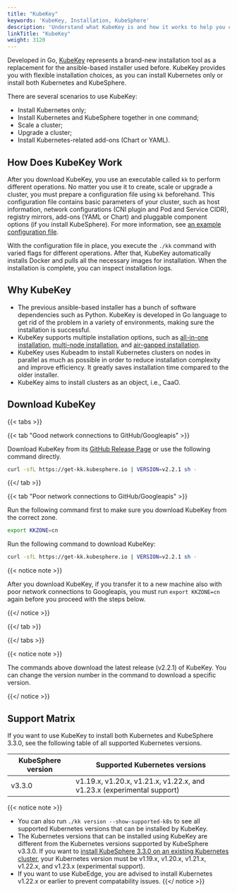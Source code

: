 ```yaml
---
title: "KubeKey"
keywords: 'KubeKey, Installation, KubeSphere'
description: 'Understand what KubeKey is and how it works to help you create, scale and upgrade your Kubernetes cluster.'
linkTitle: "KubeKey"
weight: 3120
---
```


Developed in Go, [KubeKey](https://github.com/kubesphere/kubekey) represents a brand-new installation tool as a replacement for the ansible-based installer used before. KubeKey provides you with flexible installation choices, as you can install Kubernetes only or install both Kubernetes and KubeSphere.

There are several scenarios to use KubeKey:

- Install Kubernetes only;
- Install Kubernetes and KubeSphere together in one command;
- Scale a cluster;
- Upgrade a cluster;
- Install Kubernetes-related add-ons (Chart or YAML).

## How Does KubeKey Work

After you download KubeKey, you use an executable called `kk` to perform different operations. No matter you use it to create, scale or upgrade a cluster, you must prepare a configuration file using `kk` beforehand. This configuration file contains basic parameters of your cluster, such as host information, network configurations (CNI plugin and Pod and Service CIDR), registry mirrors, add-ons (YAML or Chart) and pluggable component options (if you install KubeSphere). For more information, see [an example configuration file](https://github.com/kubesphere/kubekey/blob/release-2.2/docs/config-example.md).

With the configuration file in place, you execute the `./kk` command with varied flags for different operations. After that, KubeKey automatically installs Docker and pulls all the necessary images for installation. When the installation is complete, you can inspect installation logs.

## Why KubeKey

- The previous ansible-based installer has a bunch of software dependencies such as Python. KubeKey is developed in Go language to get rid of the problem in a variety of environments, making sure the installation is successful.
- KubeKey supports multiple installation options, such as [all-in-one installation](../../../quick-start/all-in-one-on-linux/), [multi-node installation](../multioverview/), and [air-gapped installation](../air-gapped-installation/).
- KubeKey uses Kubeadm to install Kubernetes clusters on nodes in parallel as much as possible in order to reduce installation complexity and improve efficiency. It greatly saves installation time compared to the older installer.
- KubeKey aims to install clusters as an object, i.e., CaaO.

## Download KubeKey

{{< tabs >}}

{{< tab "Good network connections to GitHub/Googleapis" >}}

Download KubeKey from its [GitHub Release Page](https://github.com/kubesphere/kubekey/releases) or use the following command directly.

```bash
curl -sfL https://get-kk.kubesphere.io | VERSION=v2.2.1 sh -
```

{{</ tab >}}

{{< tab "Poor network connections to GitHub/Googleapis" >}}

Run the following command first to make sure you download KubeKey from the correct zone.

```bash
export KKZONE=cn
```

Run the following command to download KubeKey:

```bash
curl -sfL https://get-kk.kubesphere.io | VERSION=v2.2.1 sh -
```

{{< notice note >}}

After you download KubeKey, if you transfer it to a new machine also with poor network connections to Googleapis, you must run `export KKZONE=cn` again before you proceed with the steps below.

{{</ notice >}} 

{{</ tab >}}

{{</ tabs >}}

{{< notice note >}}

The commands above download the latest release (v2.2.1) of KubeKey. You can change the version number in the command to download a specific version.

{{</ notice >}}

## Support Matrix

If you want to use KubeKey to install both Kubernetes and KubeSphere 3.3.0, see the following table of all supported Kubernetes versions.

| KubeSphere version | Supported Kubernetes versions                                |
| ------------------ | ------------------------------------------------------------ |
| v3.3.0             | v1.19.x, v1.20.x, v1.21.x, v1.22.x, and v1.23.x (experimental support) |

{{< notice note >}} 

- You can also run `./kk version --show-supported-k8s` to see all supported Kubernetes versions that can be installed by KubeKey.
- The Kubernetes versions that can be installed using KubeKey are different from the Kubernetes versions supported by KubeSphere v3.3.0. If you want to [install KubeSphere 3.3.0 on an existing Kubernetes cluster](../../../installing-on-kubernetes/introduction/overview/), your Kubernetes version must be v1.19.x, v1.20.x, v1.21.x, v1.22.x, and v1.23.x (experimental support).
- If you want to use KubeEdge, you are advised to install Kubernetes v1.22.x or earlier to prevent compatability issues.
{{</ notice >}}